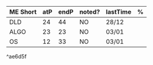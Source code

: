 | ME Short | atP | endP | noted? | lastTime | % |
| ---- | ---- | ---- | ---- | ---- | ---- |
| DLD | 24 | 44 | NO | 28/12 |  |
| ALGO | 23 | 23 | NO | 03/01 |  |
| OS | 12 | 33 | NO | 03/01 |  |

^ae6d5f